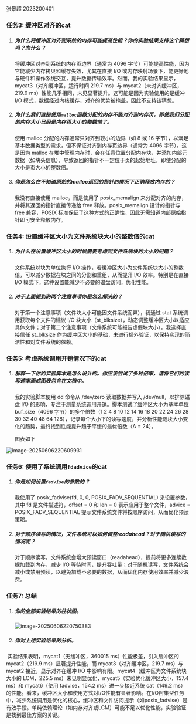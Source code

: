 张景超 2023200401

### **任务3: 缓冲区对齐的cat**

1. ##### 为什么将缓冲区对齐到系统的内存可能提高性能？你的实验结果支持这个猜想吗？为什么？

   将缓冲区对齐到系统的内存页边界（通常为 4096 字节）可能提高性能，因为它能减少内存拷贝和缓存失效，尤其在直接 I/O 或内存映射场景下，能更好地与硬件和操作系统交互，提升数据传输效率。然而，我的实验结果显示，mycat3（对齐缓冲区，运行时间 219.7 ms）与 mycat2（未对齐缓冲区，219.9 ms）性能几乎相同，未见显著提升。这可能是因为实验使用的是缓冲 I/O 模式，数据经过内核缓存，对齐的优势被掩盖，因此不支持该猜想。

2. ##### 为什么我们直接使用`malloc`函数分配的内存不能对齐到内存页，即使我们分配的内存大小已经是内存页大小的整数倍了。

   使用 malloc 分配的内存通常只对齐到较小的边界（如 8 或 16 字节），以满足基本数据类型的需求，但不保证对齐到内存页边界（通常为 4096 字节）。这是因为 malloc 在堆中管理内存时，会在任意位置分配内存块，并添加内部元数据（如块头信息），导致返回的指针不一定位于页的起始地址，即使分配的大小是页大小的整数倍。

3. ##### 你是怎么在不知道原始的malloc返回的指针的情况下正确释放内存的？

   我没有直接使用 malloc，而是使用了 posix_memalign 来分配对齐的内存，并将其返回的指针直接传递给 free 释放。posix_memalign 设计的指针与 free 兼容，POSIX 标准保证了这种方式的正确性，因此无需知道内部原始指针即可安全释放内存。

### **任务4: 设置缓冲区大小为文件系统块大小的整数倍的cat**

1. ##### 为什么在设置缓冲区大小的时候需要考虑到文件系统块的大小的问题？

   文件系统以块为单位执行 I/O 操作，若缓冲区大小为文件系统块大小的整数倍，可以减少数据在块之间的分割和重组，从而提升 I/O 效率。特别是在直接 I/O 模式下，这种设置能减少不必要的磁盘访问，优化性能。

2. ##### 对于上面提到的两个注意事项你是怎么解决的？

   对于第一个注意事项（文件块大小可能因文件系统而异），我通过 stat 系统调用获取每个文件的建议 I/O 块大小（st_blksize），动态调整缓冲区大小以适应具体文件；对于第二个注意事项（文件系统可能报告虚假块大小），我选择直接信任 st_blksize 作为缓冲区大小的基础，未进行额外验证，以保持实现的简洁性和对文件系统的依赖。

### **任务5: 考虑系统调用开销情况下的cat**

1. ##### 解释一下你的实验脚本是怎么设计的。你应该尝试了多种倍率，请将它们的读写速率画成图表包含在文档中。

   我的实验脚本使用 dd 命令从 /dev/zero 读取数据并写入 /dev/null，以排除磁盘 I/O 的影响，专注于测量系统调用开销。脚本测试了缓冲区大小为基本单位 buf_size（4096 字节）的多个倍数（1 2 4 8 10 12 14 16 18 20 22 24 26 28 30 32 40 48 64 128），记录每个大小下的读写速度，并分析性能随块大小变化的趋势，最终找到性能提升趋于平缓的最优倍数（A = 24）。

   图表如下

![image-20250606220609931](C:\Users\zjc20\AppData\Roaming\Typora\typora-user-images\image-20250606220609931.png)

### **任务6: 使用了系统调用`fdadvice`的cat**

1. ##### 你是如何设置`fadvise`的参数的？

   我使用了 posix_fadvise(fd, 0, 0, POSIX_FADV_SEQUENTIAL) 来设置参数，其中 fd 是文件描述符，offset = 0 和 len = 0 表示应用于整个文件，advice = POSIX_FADV_SEQUENTIAL 提示文件系统文件将按顺序访问，从而优化预读策略。

2. ##### 对于顺序读写的情况，文件系统可以如何调整readahead？对于随机读写的情况呢？

   对于顺序读写，文件系统会增大预读窗口（readahead），提前将更多连续数据加载到内存，减少 I/O 等待时间，提升吞吐量；对于随机读写，文件系统会减小或禁用预读，以避免加载不必要的数据，从而优化内存使用效率并减少浪费。

### **任务7: 总结**

1. ##### 你的全部实验结果的柱状图。

   ![image-20250606220750383](C:\Users\zjc20\AppData\Roaming\Typora\typora-user-images\image-20250606220750383.png)

2. ##### 你对上述实验结果的分析。

​       实验结果表明，mycat1（无缓冲区，360015 ms）性能极差，引入缓冲区的 mycat2（219.9 ms）显著提升性能，而 mycat3（对齐缓冲区，219.7 ms）与 mycat2 接近，显示对齐在缓冲 I/O 中影响有限。mycat4（缓冲区为文件系统块大小的 LCM，225.5 ms）未见明显优化，mycat5（实验优化缓冲区大小，157.4 ms）和 mycat6（使用 fadvise，154.2 ms）进一步接近系统 cat（149.2 ms）的性能。看来，缓冲区大小和使用方式对I/O性能有显著影响。在I/O密集型任务中，减少系统调用是优化的核心，缓冲区和文件访问提示（如posix_fadvise）是有效手段。单纯依赖理论（如内存对齐或LCM）可能不足以优化性能，实验验证是找到最佳方案的关键。